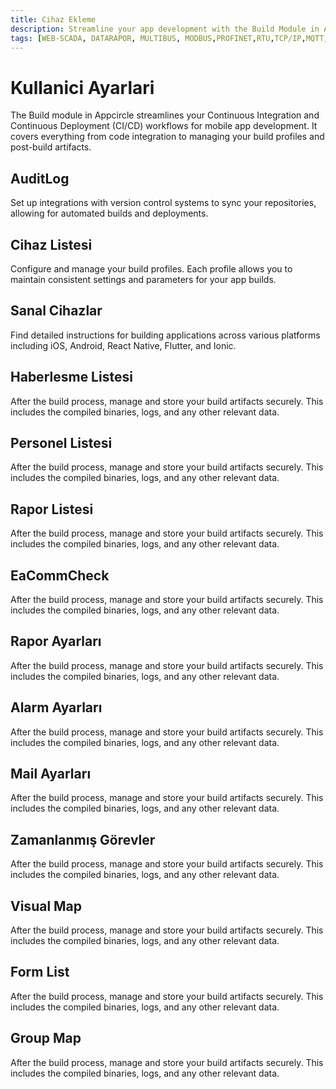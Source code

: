 ```yaml
---
title: Cihaz Ekleme
description: Streamline your app development with the Build Module in Appcircle, offering automated builds for iOS and Android platforms.
tags: [WEB-SCADA, DATARAPOR, MULTIBUS, MODBUS,PROFINET,RTU,TCP/IP,MQTT,BACNET,SCADA,VERI TOPLAMA]
---
```


# Kullanici Ayarlari

The Build module in Appcircle streamlines your Continuous Integration and Continuous Deployment (CI/CD) workflows for mobile app development. It covers everything from code integration to managing your build profiles and post-build artifacts.

## AuditLog

Set up integrations with version control systems to sync your repositories, allowing for automated builds and deployments.

## Cihaz Listesi

Configure and manage your build profiles. Each profile allows you to maintain consistent settings and parameters for your app builds.

## Sanal Cihazlar

Find detailed instructions for building applications across various platforms including iOS, Android, React Native, Flutter, and Ionic.

## Haberlesme Listesi

After the build process, manage and store your build artifacts securely. This includes the compiled binaries, logs, and any other relevant data.

## Personel Listesi

After the build process, manage and store your build artifacts securely. This includes the compiled binaries, logs, and any other relevant data.

## Rapor Listesi

After the build process, manage and store your build artifacts securely. This includes the compiled binaries, logs, and any other relevant data.

## EaCommCheck

After the build process, manage and store your build artifacts securely. This includes the compiled binaries, logs, and any other relevant data.

## Rapor Ayarları

After the build process, manage and store your build artifacts securely. This includes the compiled binaries, logs, and any other relevant data.

## Alarm Ayarları

After the build process, manage and store your build artifacts securely. This includes the compiled binaries, logs, and any other relevant data.

## Mail Ayarları

After the build process, manage and store your build artifacts securely. This includes the compiled binaries, logs, and any other relevant data.

## Zamanlanmış Görevler

After the build process, manage and store your build artifacts securely. This includes the compiled binaries, logs, and any other relevant data.

## Visual Map

After the build process, manage and store your build artifacts securely. This includes the compiled binaries, logs, and any other relevant data.

## Form List

After the build process, manage and store your build artifacts securely. This includes the compiled binaries, logs, and any other relevant data.

## Group Map

After the build process, manage and store your build artifacts securely. This includes the compiled binaries, logs, and any other relevant data.








